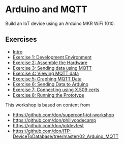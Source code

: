 # Arduino and MQTT

Build an IoT device using an Arduino MKR WiFi 1010.

## Exercises

* [Intro](exercises/intro.md)
* [Exercise 1: Development Environment](exercises/exercise1.md)
* [Exercise 2: Assemble the Hardware](exercises/exercise2.md)
* [Exercise 3: Sending data using MQTT](exercises/exercise3.md)
* [Exercise 4: Viewing MQTT data](exercises/exercise4.md)
* [Exercise 5: Graphing MQTT Data](exercises/exercise5.md)
* [Exercise 6: Sending Data to Arduino](exercises/exercise6.md)
* [Exercise 7: Connecting using X.509 certs](exercises/exercise7.md)
* [Exercise 8: Running the Prototype](exercises/exercise8.md)

This workshop is based on content from 
 * https://github.com/don/superconf-iot-workshop
 * https://github.com/don/phillycodecamp
 * https://github.com/don/iotdevfest
 * https://github.com/don/ITP-DeviceToDatabase/tree/master/02_Arduino_MQTT
